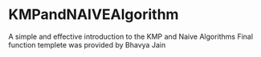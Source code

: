 # KMPandNAIVEAlgorithm
A simple and effective introduction to the KMP and Naive Algorithms
Final function templete was provided by Bhavya Jain
